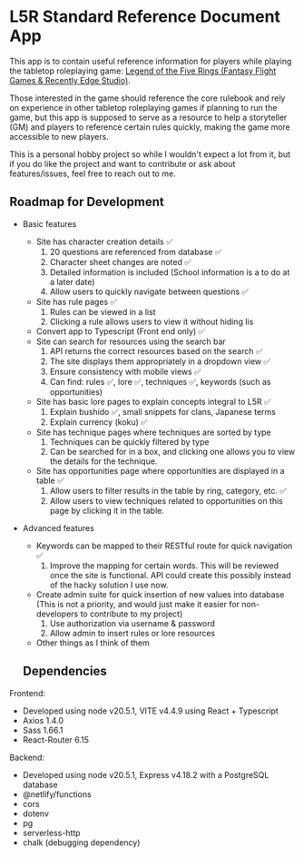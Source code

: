 # L5R Standard Reference Document App

This app is to contain useful reference information for players while playing the tabletop roleplaying game: [Legend of the Five Rings (Fantasy Flight Games & Recently Edge Studio)](https://www.edge-studio.net/games/l5r-core-rulebook/).

Those interested in the game should reference the core rulebook and rely on experience in other tabletop roleplaying games if planning to run the game, but this app is supposed to serve as a resource to help a storyteller (GM) and players to reference certain rules quickly, making the game more accessible to new players.

This is a personal hobby project so while I wouldn't expect a lot from it, but if you do like the project and want to contribute or ask about features/issues, feel free to reach out to me.

## Roadmap for Development

* Basic features 
  * Site has character creation details ✅
    1. 20 questions are referenced from database ✅
    2. Character sheet changes are noted ✅
    3. Detailed information is included (School information is a to do at a later date)
    4. Allow users to quickly navigate between questions ✅
  * Site has rule pages ✅
    1. Rules can be viewed in a list
    2. Clicking a rule allows users to view it without hiding lis
  * Convert app to Typescript (Front end only) ✅
  * Site can search for resources using the search bar
    1. API returns the correct resources based on the search ✅
    2. The site displays them appropriately in a dropdown view ✅
    3. Ensure consistency with mobile views ✅
    4. Can find: rules ✅, lore ✅, techniques ✅, keywords (such as opportunities)
  * Site has basic lore pages to explain concepts integral to L5R ✅
    1. Explain bushido ✅, small snippets for clans, Japanese terms
    2. Explain currency (koku) ✅
  * Site has technique pages where techniques are sorted by type
    1. Techniques can be quickly filtered by type 
    2. Can be searched for in a box, and clicking one allows you to view the details for the technique.
  * Site has opportunities page where opportunities are displayed in a table ✅
    1. Allow users to filter results in the table by ring, category, etc. ✅
    2. Allow users to view techniques related to opportunities on this page by clicking it in the table. 
* Advanced features
  * Keywords can be mapped to their RESTful route for quick navigation ✅
    1. Improve the mapping for certain words. This will be reviewed once the site is functional. API could create this possibly instead of the hacky solution I use now.
  * Create admin suite for quick insertion of new values into database (This is not a priority, and would just make it easier for non-developers to contribute to my project)
    1. Use authorization via username & password
    2. Allow admin to insert rules or lore resources
  * Other things as I think of them

  ## Dependencies 

Frontend:
  * Developed using node v20.5.1, VITE v4.4.9 using React + Typescript
  * Axios 1.4.0
  * Sass 1.66.1
  * React-Router 6.15

Backend: 
  * Developed using node v20.5.1, Express v4.18.2 with a PostgreSQL database
  * @netlify/functions
  * cors
  * dotenv
  * pg
  * serverless-http
  * chalk (debugging dependency)